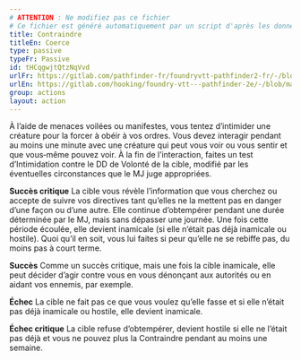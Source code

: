 ```yaml
---
# ATTENTION : Ne modifiez pas ce fichier
# Ce fichier est généré automatiquement par un script d'après les données du module Foundry VTT officiel et de sa traduction
title: Contraindre
titleEn: Coerce
type: passive
typeFr: Passive
id: tHCqgwjtQtzNqVvd
urlFr: https://gitlab.com/pathfinder-fr/foundryvtt-pathfinder2-fr/-/blob/master/data/actions/tHCqgwjtQtzNqVvd.htm
urlEn: https://gitlab.com/hooking/foundry-vtt---pathfinder-2e/-/blob/master/packs/data/actions.db/coerce.json
group: actions
layout: action
---
```

À l’aide de menaces voilées ou manifestes, vous tentez d’intimider une créature pour la forcer à obéir à vos ordres. Vous devez interagir pendant au moins une minute avec une créature qui peut vous voir ou vous sentir et que vous‑même pouvez voir. À la fin de l’interaction, faites un test d’Intimidation contre le DD de Volonté de la cible, modifié par les éventuelles circonstances que le MJ juge appropriées.

**Succès critique**  La cible vous révèle l’information que vous cherchez ou accepte de suivre vos directives tant qu’elles ne la mettent pas en danger d’une façon ou d’une autre. Elle continue d’obtempérer pendant une durée déterminée par le MJ, mais sans dépasser une journée. Une fois cette période écoulée, elle devient inamicale (si elle n’était pas déjà inamicale ou hostile). Quoi qu’il en soit, vous lui faites si peur qu’elle ne se rebiffe pas, du moins pas à court terme.

**Succès** Comme un succès critique, mais une fois la cible inamicale, elle peut décider d’agir contre vous en vous dénonçant aux autorités ou en aidant vos ennemis, par exemple.

**Échec** La cible ne fait pas ce que vous voulez qu’elle fasse et si elle n’était pas déjà inamicale ou hostile, elle devient inamicale.

**Échec critique** La cible refuse d’obtempérer, devient hostile si elle ne l’était pas déjà et vous ne pouvez plus la Contraindre pendant au moins une semaine.



